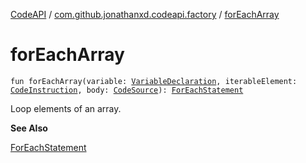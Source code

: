 [CodeAPI](../index.md) / [com.github.jonathanxd.codeapi.factory](index.md) / [forEachArray](.)

# forEachArray

`fun forEachArray(variable: `[`VariableDeclaration`](../com.github.jonathanxd.codeapi.base/-variable-declaration/index.md)`, iterableElement: `[`CodeInstruction`](../com.github.jonathanxd.codeapi/-code-instruction.md)`, body: `[`CodeSource`](../com.github.jonathanxd.codeapi/-code-source/index.md)`): `[`ForEachStatement`](../com.github.jonathanxd.codeapi.base/-for-each-statement/index.md)

Loop elements of an array.

**See Also**

[ForEachStatement](../com.github.jonathanxd.codeapi.base/-for-each-statement/index.md)

